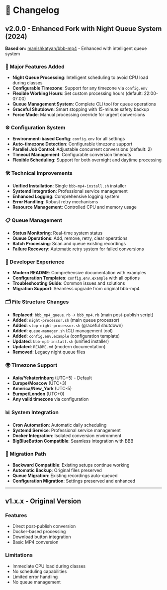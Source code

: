 # 🔄 Changelog

## v2.0.0 - Enhanced Fork with Night Queue System (2024)

**Based on:** [manishkatyan/bbb-mp4](https://github.com/manishkatyan/bbb-mp4) - Enhanced with intelligent queue system

### 🌟 Major Features Added
- **Night Queue Processing**: Intelligent scheduling to avoid CPU load during classes
- **Configurable Timezone**: Support for any timezone via `config.env`
- **Flexible Working Hours**: Set custom processing hours (default: 22:00-07:00)
- **Queue Management System**: Complete CLI tool for queue operations
- **Graceful Shutdown**: Smart stopping with 15-minute safety backup
- **Force Mode**: Manual processing override for urgent conversions

### ⚙️ Configuration System
- **Environment-based Config**: `config.env` for all settings
- **Auto-timezone Detection**: Configurable timezone support
- **Parallel Job Control**: Adjustable concurrent conversions (default: 2)
- **Timeout Management**: Configurable conversion timeouts
- **Flexible Scheduling**: Support for both overnight and daytime processing

### 🛠️ Technical Improvements
- **Unified Installation**: Single `bbb-mp4-install.sh` installer
- **Systemd Integration**: Professional service management
- **Enhanced Logging**: Comprehensive logging system
- **Error Handling**: Robust retry mechanisms
- **Resource Management**: Controlled CPU and memory usage

### 📋 Queue Management
- **Status Monitoring**: Real-time system status
- **Queue Operations**: Add, remove, retry, clear operations
- **Batch Processing**: Scan and queue existing recordings
- **Failure Recovery**: Automatic retry system for failed conversions

### 🔧 Developer Experience
- **Modern README**: Comprehensive documentation with examples
- **Configuration Templates**: `config.env.example` with all options
- **Troubleshooting Guide**: Common issues and solutions
- **Migration Support**: Seamless upgrade from original bbb-mp4

### 🗂️ File Structure Changes
- **Replaced**: `bbb_mp4_queue.rb` → `bbb_mp4.rb` (main post-publish script)
- **Added**: `night-processor.sh` (main queue processor)
- **Added**: `stop-night-processor.sh` (graceful shutdown)
- **Added**: `queue-manager.sh` (CLI management tool)
- **Added**: `config.env.example` (configuration template)
- **Updated**: `bbb-mp4-install.sh` (unified installer)
- **Updated**: `README.md` (modern documentation)
- **Removed**: Legacy night queue files

### 🌍 Timezone Support
- **Asia/Yekaterinburg** (UTC+5) - Default
- **Europe/Moscow** (UTC+3)
- **America/New_York** (UTC-5)
- **Europe/London** (UTC+0)
- **Any valid timezone** via configuration

### 📊 System Integration
- **Cron Automation**: Automatic daily scheduling
- **Systemd Service**: Professional service management  
- **Docker Integration**: Isolated conversion environment
- **BigBlueButton Compatible**: Seamless integration with BBB

### 🔄 Migration Path
- **Backward Compatible**: Existing setups continue working
- **Automatic Backup**: Original files preserved
- **Queue Migration**: Existing recordings auto-queued
- **Configuration Migration**: Settings preserved and enhanced

---

## v1.x.x - Original Version

### Features
- Direct post-publish conversion
- Docker-based processing
- Download button integration
- Basic MP4 conversion

### Limitations
- Immediate CPU load during classes
- No scheduling capabilities
- Limited error handling
- No queue management
